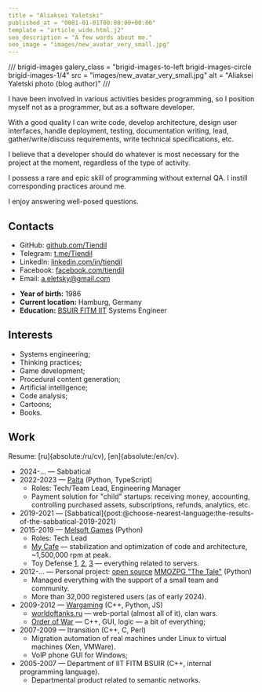 ```yaml
---
title = "Aliaksei Yaletski"
published_at = "0001-01-01T00:00:00+00:00"
template = "article_wide.html.j2"
seo_description = "A few words about me."
seo_image = "images/new_avatar_very_small.jpg"
---
```


<div class="brigid-article-columns" markdown="1">
<div class="brigid-article-column" markdown="1">

/// brigid-images
galery_class = "brigid-images-to-left brigid-images-circle brigid-images-1/4"
src = "images/new_avatar_very_small.jpg"
alt = "Aliaksei Yaletski photo (blog author)"
///

I have been involved in various activities besides programming, so I position myself not as a programmer, but as a software developer.

With a good quality I can write code, develop architecture, design user interfaces, handle deployment, testing, documentation writing, lead, gather/write/discuss requirements, write technical specifications, etc.

I believe that a developer should do whatever is most necessary for the project at the moment, regardless of the type of activity.

I possess a rare and epic skill of programming without external QA. I instill corresponding practices around me.

I enjoy answering well-posed questions.

## Contacts

- GitHub: [github.com/Tiendil](https://github.com/Tiendil)
- Telegram: [t.me/Tiendil](https://t.me/Tiendil)
- LinkedIn: [linkedin.com/in/tiendil](https://linkedin.com/in/tiendil)
- Facebook: [facebook.com/tiendil](https://www.facebook.com/tiendil)
- Email: a.eletsky@gmail.com

</div>

<div class="brigid-article-column" markdown="1">

- **Year of birth:** 1986
- **Current location:** Hamburg, Germany
- **Education:** [BSUIR FITM IIT](http://www.bsuir.by/online/showpage.jsp?PageID=85166&resID=100229&lang=ru&menuItemID=102732) Systems Engineer

## Interests

- Systems engineering;
- Thinking practices;
- Game development;
- Procedural content generation;
- Artificial intelligence;
- Code analysis;
- Cartoons;
- Books.

## Work

Resume: [ru]{absolute:/ru/cv), [en]{absolute:/en/cv}.

- 2024-… — Sabbatical
- 2022-2023 — [Palta](https://palta.com/) (Python, TypeScript)
    - Roles: Tech/Team Lead, Engineering Manager
    - Payment solution for "child" startups: receiving money, accounting, controlling purchased assets, subscriptions, refunds, analytics, etc.
- 2019-2021 — [Sabbatical]{post:@choose-nearest-language:the-results-of-the-sabbatical-2019-2021}
- 2015-2019 — [Melsoft Games](http://www.melesta-games.com/) (Python)
    - Roles: Tech Lead
    - [My Cafe](https://play.google.com/store/apps/details?id=com.melesta.coffeeshop) — stabilization and optimization of code and architecture, ~1,500,000 rpm at peak.
    - Toy Defense [1](https://play.google.com/store/apps/details?id=com.melesta.toydefense&hl=en), [2](https://play.google.com/store/apps/details?id=com.melesta.toydefense2), [3](https://play.google.com/store/apps/details?id=com.melesta.toydefense3) — everything related to servers.
- 2012-… — Personal project: [open source](https://github.com/the-tale/the-tale) [MMOZPG "The Tale"](http://the-tale.org/) (Python)
    - Managed everything with the support of a small team and community.
    - More than 32,000 registered users (as of early 2024).
- 2009-2012 — [Wargaming](https://eu.wargaming.net/en) (C++, Python, JS)
    - [worldoftanks.ru](http://worldoftanks.ru/) — web-portal (almost all of it), clan wars.
    - [Order of War](http://ru.wikipedia.org/wiki/Order_of_War) — C++, GUI, logic — a bit of everything;
- 2007-2009 — Itransition (C++, C, Perl)
    - Migration automation of real machines under Linux to virtual machines (Xen, VMWare).
    - VoIP phone GUI for Windows;
- 2005-2007 — Department of IIT FITM BSUIR (C++, internal programming language).
    - Departmental product related to semantic networks.

</div>

</div>
